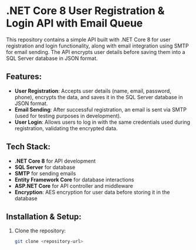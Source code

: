 # .NET Core 8 User Registration & Login API with Email Queue

This repository contains a simple API built with .NET Core 8 for user registration and login functionality, along with email integration using SMTP for email sending. The API encrypts user details before saving them into a SQL Server database in JSON format.

## Features:
- **User Registration**: Accepts user details (name, email, password, phone), encrypts the data, and saves it in the SQL Server database in JSON format.
- **Email Sending**: After successful registration, an email is sent via SMTP (used for testing purposes in development).
- **User Login**: Allows users to log in with the same credentials used during registration, validating the encrypted data.

## Tech Stack:
- **.NET Core 8** for API development
- **SQL Server** for database
- **SMTP** for sending emails
- **Entity Framework Core** for database interactions
- **ASP.NET Core** for API controller and middleware
- **Encryption**: AES encryption for user data before storing it in the database

## Installation & Setup:
1. Clone the repository:
   ```bash
   git clone <repository-url>
